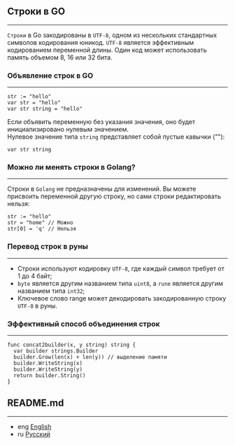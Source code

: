 ## Строки в GO
***
`Строки` в Go закодированы в `UTF-8`, одном из нескольких стандартных символов кодирования юникод.
`UTF-8` является эффективным кодированием переменной длины. Один код может использовать память объемом 8, 16 или 32 бита.
### Объявление строк в GO
***

```golang
str := "hello"
var str = "hello"
var str string = "hello"
```
Если объявить переменную без указания значения,
оно будет инициализировано нулевым значением.  
Нулевое значение типа `string` представляет собой пустые кавычки (""):
```golang
var str string
```

### Можно ли менять строки в Golang?
***

Строки в `Golang` не предназначены для изменений.
Вы можете присвоить переменной другую строку, но
сами строки редактировать нельзя:
```golang
str := "hello"
str = "home" // Можно
str[0] = 'q' // Нельзя
```

### Перевод строк в руны
***

- Строки используют кодировку `UTF-8`, где каждый символ требует
  от 1 до 4 байт;
- `byte` является другим названием типа `uint8`, a `rune` является другим названием типа `int32`;
- Ключевое слово range может декодировать закодированную строку `UTF-8` в руны.

### Эффективный способ объединения строк
***

```golang
func concat2builder(x, y string) string {
  var builder strings.Builder
  builder.Grow(len(x) + len(y)) // выделение памяти
  builder.WriteString(x)
  builder.WriteString(y)
  return builder.String()
}
```

## README.md
***

- eng [English](https://github.com/lumorow/golang-interview-preparation/blob/main/Basic/string/README.md)
- ru [Русский](https://github.com/lumorow/golang-interview-preparation/blob/main/Basic/string/README.ru.md)